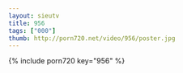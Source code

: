 ```yaml
--- 
layout: sieutv
title: 956
tags: ["000"]
thumb: http://porn720.net/video/956/poster.jpg
---
```

{% include porn720 key="956" %} 
